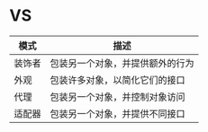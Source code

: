 # VS

| 模式   | 描述                             |
| ------ | -------------------------------- |
| 装饰者 | 包装另一个对象，并提供额外的行为 |
| 外观   | 包装许多对象，以简化它们的接口   |
| 代理   | 包装另一个对象，并控制对象访问   |
| 适配器 | 包装另一个对象，并提供不同接口   |
